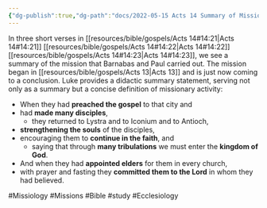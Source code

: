 ```yaml
---
{"dg-publish":true,"dg-path":"docs/2022-05-15 Acts 14 Summary of Mission.md","permalink":"/docs/2022-05-15-acts-14-summary-of-mission/","noteIcon":""}
---
```



In three short verses in [[resources/bible/gospels/Acts 14#14:21\|Acts 14#14:21]] [[resources/bible/gospels/Acts 14#14:22\|Acts 14#14:22]] [[resources/bible/gospels/Acts 14#14:23\|Acts 14#14:23]], we see a summary of the mission that Barnabas and Paul carried out. The mission began in [[resources/bible/gospels/Acts 13\|Acts 13]] and is just now coming to a conclusion. Luke provides a didactic summary statement, serving not only as a summary but a concise definition of missionary activity:

- When they had **preached the gospel** to that city and
- had **made many disciples**,
  - they returned to Lystra and to Iconium and to Antioch,
- **strengthening the souls** of the disciples,
- encouraging them to **continue in the faith**, and
  - saying that through **many tribulations** we must enter the **kingdom of God**.
- And when they had **appointed elders** for them in every church,
- with prayer and fasting they **committed them to the Lord** in whom they had believed.

#Missiology #Missions #Bible #study #Ecclesiology
